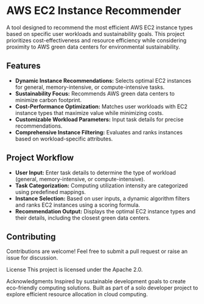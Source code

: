 # AWS EC2 Instance Recommender

A tool designed to recommend the most efficient AWS EC2 instance types based on specific user workloads and sustainability goals. This project prioritizes cost-effectiveness and resource efficiency while considering proximity to AWS green data centers for environmental sustainability.

## Features
- **Dynamic Instance Recommendations:** Selects optimal EC2 instances for general, memory-intensive, or compute-intensive tasks.
- **Sustainability Focus:** Recommends AWS green data centers to minimize carbon footprint.
- **Cost-Performance Optimization:** Matches user workloads with EC2 instance types that maximize value while minimizing costs.
- **Customizable Workload Parameters:** Input task details for precise recommendations.
- **Comprehensive Instance Filtering:** Evaluates and ranks instances based on workload-specific attributes.

## Project Workflow
- **User Input:** Enter task details to determine the type of workload (general, memory-intensive, or compute-intensive).
- **Task Categorization:** Computing utilization intensity are categorized using predefined mappings.
- **Instance Selection:** Based on user inputs, a dynamic algorithm filters and ranks EC2 instances using a scoring formula.
- **Recommendation Output:** Displays the optimal EC2 instance types and their details, including the closest green data centers.

## Contributing
Contributions are welcome! Feel free to submit a pull request or raise an issue for discussion.

License
This project is licensed under the Apache 2.0.

Acknowledgments
Inspired by sustainable development goals to create eco-friendly computing solutions.
Built as part of a solo developer project to explore efficient resource allocation in cloud computing.
